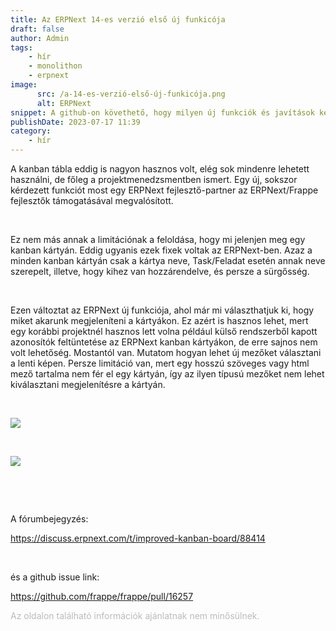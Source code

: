 ```yaml
---
title: Az ERPNext 14-es verzió első új funkicója
draft: false
author: Admin
tags:
    - hír
    - monolithon
    - erpnext
image:
      src: /a-14-es-verzió-első-új-funkicója.png
      alt: ERPNext
snippet: A github-on követhető, hogy milyen új funkciók és javítások kerülnek az új verziókba. Most a kanban kártyák limitációját szüntettékmeg.
publishDate: 2023-07-17 11:39
category:
    - hír
---
```


<p>A kanban tábla eddig is nagyon hasznos volt, elég sok mindenre lehetett használni, de főleg a projektmenedzsmentben ismert. Egy új, sokszor kérdezett funkciót most egy ERPNext fejlesztő-partner az ERPNext/Frappe fejlesztők támogatásával megvalósított.</p><p><br></p><p>Ez nem más annak a limitációnak a feloldása, hogy mi jelenjen meg egy kanban kártyán. Eddig ugyanis ezek fixek voltak az ERPNext-ben. Azaz a minden kanban kártyán csak a kártya neve, Task/Feladat esetén annak neve szerepelt, illetve, hogy kihez van hozzárendelve, és persze a sürgősség.</p><p><br></p><p>Ezen változtat az ERPNext új funkciója, ahol már mi választhatjuk ki, hogy miket akarunk megjeleníteni a kártyákon. Ez azért is hasznos lehet, mert egy korábbi projektnél hasznos lett volna például külső rendszerből kapott azonosítók feltüntetése az ERPNext kanban kártyákon, de erre sajnos nem volt lehetőség. Mostantól van. Mutatom hogyan lehet új mezőket választani a lenti képen. Persze limitáció van, mert egy hosszú szöveges vagy html mező tartalma nem fér el egy kártyán, így az ilyen típusú mezőket nem lehet kiválasztani megjelenítésre a kártyán.</p><p><br></p><p><img src="/8UTvjIn.png"></p><p><br></p><p><img src="/XSO3Ltr.png"></p><p><br></p><p><br></p><p>A fórumbejegyzés:</p><p><a href="https://discuss.erpnext.com/t/improved-kanban-board/88414" rel="noopener noreferrer">https://discuss.erpnext.com/t/improved-kanban-board/88414</a></p><p><br></p><p>és a github issue link:</p><p><a href="https://github.com/frappe/frappe/pull/16257" rel="noopener noreferrer">https://github.com/frappe/frappe/pull/16257</a></p>

<p><span style="color: rgb(187, 187, 187);">Az oldalon található információk ajánlatnak nem minősülnek. </span></p>

